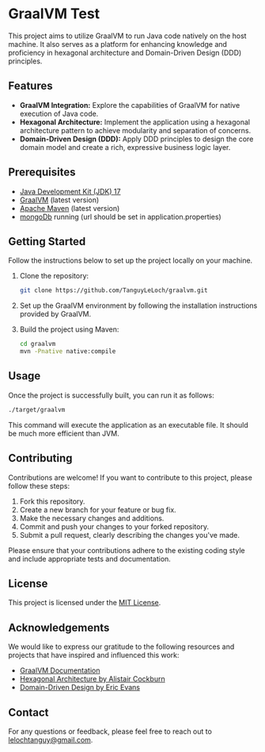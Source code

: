 # GraalVM Test

This project aims to utilize GraalVM to run Java code natively on the host machine. It also serves as a platform for
enhancing knowledge and proficiency in hexagonal architecture and Domain-Driven Design (DDD) principles.

## Features

- **GraalVM Integration:** Explore the capabilities of GraalVM for native execution of Java code.
- **Hexagonal Architecture:** Implement the application using a hexagonal architecture pattern to achieve modularity and
  separation of concerns.
- **Domain-Driven Design (DDD):** Apply DDD principles to design the core domain model and create a rich, expressive
  business logic layer.

## Prerequisites

- [Java Development Kit (JDK) 17](https://www.oracle.com/java/technologies/javase-jdk17-downloads.html)
- [GraalVM](https://www.graalvm.org/downloads/) (latest version)
- [Apache Maven](https://maven.apache.org/download.cgi) (latest version)
- [mongoDb](https://www.mongodb.com/) running (url should be set in application.properties)

## Getting Started

Follow the instructions below to set up the project locally on your machine.

1. Clone the repository:

   ```bash
   git clone https://github.com/TanguyLeLoch/graalvm.git
   ```

2. Set up the GraalVM environment by following the installation instructions provided by GraalVM.

3. Build the project using Maven:

   ```bash
   cd graalvm
   mvn -Pnative native:compile
   ```

## Usage

Once the project is successfully built, you can run it as follows:

```bash
./target/graalvm
```

This command will execute the application as an executable file. It should be much more efficient than JVM.

## Contributing

Contributions are welcome! If you want to contribute to this project, please follow these steps:

1. Fork this repository.
2. Create a new branch for your feature or bug fix.
3. Make the necessary changes and additions.
4. Commit and push your changes to your forked repository.
5. Submit a pull request, clearly describing the changes you've made.

Please ensure that your contributions adhere to the existing coding style and include appropriate tests and
documentation.

## License

This project is licensed under the [MIT License](LICENSE).

## Acknowledgements

We would like to express our gratitude to the following resources and projects that have inspired and influenced this
work:

- [GraalVM Documentation](https://www.graalvm.org/documentation/)
- [Hexagonal Architecture by Alistair Cockburn](https://alistair.cockburn.us/hexagonal-architecture/)
- [Domain-Driven Design by Eric Evans](https://domainlanguage.com/ddd/)

## Contact

For any questions or feedback, please feel free to reach out to lelochtanguy@gmail.com.
